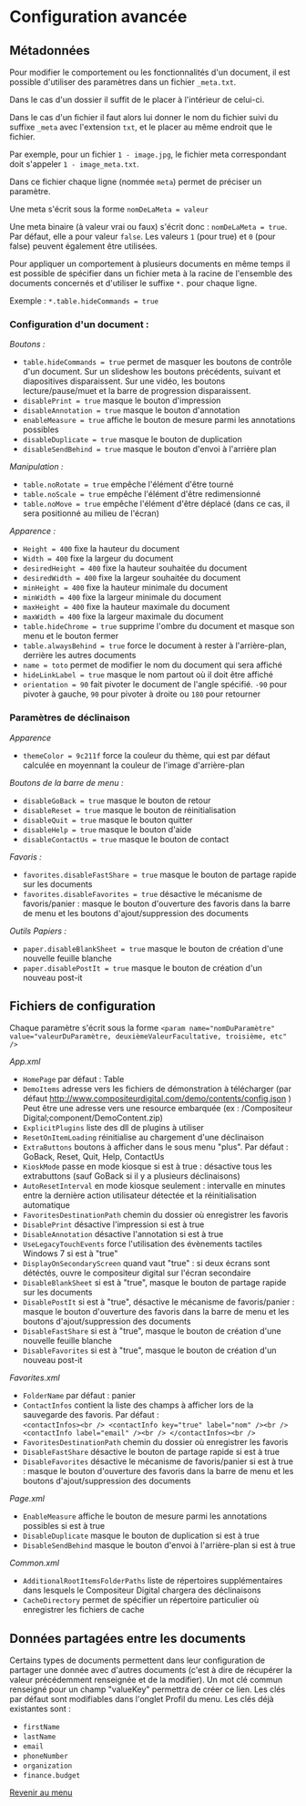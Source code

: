 ﻿# Configuration avancée
## Métadonnées
Pour modifier le comportement ou les fonctionnalités d'un document, il est possible d'utiliser des paramètres dans un fichier `_meta.txt`.

Dans le cas d'un dossier il suffit de le placer à l'intérieur de celui-ci.

Dans le cas d'un fichier il faut alors lui donner le nom du fichier suivi du suffixe `_meta` avec l'extension `txt`, et le placer au même endroit que le fichier.

Par exemple, pour un fichier `1 - image.jpg`, le fichier meta correspondant doit s'appeler `1 - image_meta.txt`.

Dans ce fichier chaque ligne (nommée `meta`) permet de préciser un paramètre. 

Une meta s'écrit sous la forme `nomDeLaMeta = valeur`

Une meta binaire (à valeur vrai ou faux) s'écrit donc : `nomDeLaMeta = true`. Par défaut, elle a pour valeur `false`. Les valeurs `1` (pour true) et `0` (pour false) peuvent également être utilisées.

Pour appliquer un comportement à plusieurs documents en même temps il est possible de spécifier dans un fichier meta à la racine de l'ensemble des documents concernés et d'utiliser le suffixe `*.` pour chaque ligne.

Exemple : `*.table.hideCommands = true`


### Configuration d'un document :
*Boutons :*
 - `table.hideCommands = true` permet de masquer les boutons de contrôle d'un document. Sur un slideshow les boutons précédents, suivant et diapositives disparaissent. Sur une vidéo, les boutons lecture/pause/muet et la barre de progression disparaissent.
 - `disablePrint = true` masque le bouton d'impression
 - `disableAnnotation = true` masque le bouton d'annotation
 - `enableMeasure = true` affiche le bouton de mesure parmi les annotations possibles
 - `disableDuplicate = true` masque le bouton de duplication
 - `disableSendBehind = true` masque le bouton d'envoi à l'arrière plan 

*Manipulation :*
 - `table.noRotate = true` empêche l'élément d'être tourné
 - `table.noScale = true` empêche l'élément d'être redimensionné
 - `table.noMove = true` empêche l'élément d'être déplacé (dans ce cas, il sera positionné au milieu de l'écran)

*Apparence :*
 - `Height = 400` fixe la hauteur du document
 - `Width = 400` fixe la largeur du document
 - `desiredHeight = 400` fixe la hauteur souhaitée du document
 - `desiredWidth = 400` fixe la largeur souhaitée du document
 - `minHeight = 400` fixe la hauteur minimale du document
 - `minWidth = 400` fixe la largeur minimale du document
 - `maxHeight = 400` fixe la hauteur maximale du document
 - `maxWidth = 400` fixe la largeur maximale du document
 - `table.hideChrome = true` supprime l'ombre du document et masque son menu et le bouton fermer
 - `table.alwaysBehind = true` force le document à rester à l'arrière-plan, derrière les autres documents
 - `name = toto` permet de modifier le nom du document qui sera affiché
 - `hideLinkLabel = true` masque le nom partout où il doit être affiché
 - `orientation = 90` fait pivoter le document de l'angle spécifié. `-90`  pour pivoter à gauche, `90` pour pivoter à droite ou `180` pour retourner
 
### Paramètres de déclinaison
*Apparence*
 - `themeColor = 9c211f` force la couleur du thème, qui est par défaut calculée en moyennant la couleur de l'image d'arrière-plan

*Boutons de la barre de menu :*
 - `disableGoBack = true` masque le bouton de retour
 - `disableReset = true` masque le bouton de réinitialisation
 - `disableQuit = true` masque le bouton quitter
 - `disableHelp = true` masque le bouton d'aide
 - `disableContactUs = true` masque le bouton de contact

*Favoris :*
 - `favorites.disableFastShare = true` masque le bouton de partage rapide sur les documents
 - `favorites.disableFavorites = true` désactive le mécanisme de favoris/panier : masque le bouton d'ouverture des favoris dans la barre de menu et les boutons d'ajout/suppression des documents

*Outils Papiers :*
 - `paper.disableBlankSheet = true` masque le bouton de création d'une nouvelle feuille blanche
 - `paper.disablePostIt = true` masque le bouton de création d'un nouveau post-it


## <a name="configFiles"></a>Fichiers de configuration
Chaque paramètre s'écrit sous la forme `<param name="nomDuParamètre" value="valeurDuParamètre, deuxièmeValeurFacultative, troisième, etc" />`

*App.xml*

 - `HomePage` par défaut : Table 
 - `DemoItems` adresse vers les fichiers de démonstration à télécharger (par défaut http://www.compositeurdigital.com/demo/contents/config.json ) Peut être une adresse vers une resource embarquée (ex : /Compositeur Digital;component/DemoContent.zip)
 - `ExplicitPlugins` liste des dll de plugins à utiliser
 - `ResetOnItemLoading` réinitialise au chargement d'une déclinaison
 - `ExtraButtons` boutons à afficher dans le sous menu "plus". Par défaut : GoBack, Reset, Quit, Help, ContactUs
 - `KioskMode` passe en mode kiosque si est à true : désactive tous les extrabuttons (sauf GoBack si il y a plusieurs déclinaisons)
 - `AutoResetInterval` en mode kiosque seulement : intervalle en minutes entre la dernière action utilisateur détectée et la réinitialisation automatique
 - `FavoritesDestinationPath` chemin du dossier où enregistrer les favoris
 - `DisablePrint` désactive l'impression si est à true
 - `DisableAnnotation` désactive l'annotation si est à true
 - `UseLegacyTouchEvents` force l'utilisation des évènements tactiles Windows 7 si est à "true"
 - `DisplayOnSecondaryScreen` quand vaut "true" : si deux écrans sont détéctés, ouvre le compositeur digital sur l'écran secondaire
 - `DisableBlankSheet` si est à "true", masque le bouton de partage rapide sur les documents
 - `DisablePostIt` si est à "true", désactive le mécanisme de favoris/panier : masque le bouton d'ouverture des favoris dans la barre de menu et les boutons d'ajout/suppression des documents
 - `DisableFastShare` si est à "true", masque le bouton de création d'une nouvelle feuille blanche
 - `DisableFavorites` si est à "true", masque le bouton de création d'un nouveau post-it

*Favorites.xml*
 - `FolderName` par défaut : panier
 - `ContactInfos` contient la liste des champs à afficher lors de la sauvegarde des favoris. Par défaut : <br />
    `<contactInfos><br />
      <contactInfo key="true" label="nom" /><br />
      <contactInfo label="email" /><br />
    </contactInfos><br />`
 - `FavoritesDestinationPath` chemin du dossier où enregistrer les favoris
 - `DisableFastShare` désactive le bouton de partage rapide si est à true
 - `DisableFavorites` désactive le mécanisme de favoris/panier si est à true : masque le bouton d'ouverture des favoris dans la barre de menu et les boutons d'ajout/suppression des documents

*Page.xml*
 - `EnableMeasure` affiche le bouton de mesure parmi les annotations possibles si est à true
 - `DisableDuplicate` masque le bouton de duplication si est à true
 - `DisableSendBehind` masque le bouton d'envoi à l'arrière-plan si est à true

*Common.xml*
 - `AdditionalRootItemsFolderPaths` liste de répertoires supplémentaires dans lesquels le Compositeur Digital chargera des déclinaisons
 - `CacheDirectory` permet de spécifier un répertoire particulier où enregistrer les fichiers de cache 
 

 ## <a name="valueKeys"></a>Données partagées entre les documents
 Certains types de documents permettent dans leur configuration de partager une donnée avec d'autres documents (c'est à dire de récupérer la valeur précédemment renseignée et de la modifier).
 Un mot clé commun renseigné pour un champ "valueKey" permettra de créer ce lien. Les clés par défaut sont modifiables dans l'onglet Profil du menu.
 Les clés déjà existantes sont :
  - `firstName`
  - `lastName`
  - `email`
  - `phoneNumber`
  - `organization`
  - `finance.budget`

[Revenir au menu](home.html)
